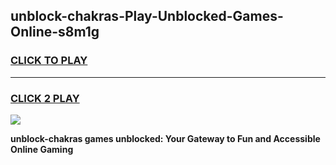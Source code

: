 
## unblock-chakras-Play-Unblocked-Games-Online-s8m1g
<h3>
<a href="https://premium76.site?title=unblock-chakras&ref=25A">CLICK TO PLAY</a></h3>
<hr>

<h3>
<a href="https://premium76.site?title=unblock-chakras&ref=25A">CLICK 2 PLAY</a>
  
</h3>

<a href="https://premium76.site?title=unblock-chakras&ref=25A"><img src="https://clearcache.store/games.png"></a>


**unblock-chakras games unblocked: Your Gateway to Fun and Accessible Online Gaming**
